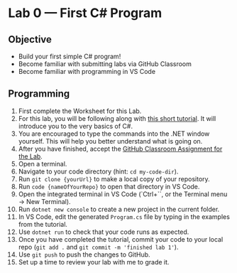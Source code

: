 # Lab 0 — First C# Program

## **Objective**
- Build your first simple C# program!
- Become familiar with submitting labs via GitHub Classroom
- Become familiar with programming in VS Code

## **Programming**
1. First complete the Worksheet for this Lab.
2. For this lab, you will be following along with [this short tutorial](#). It will introduce you to the very basics of C#.
3. You are encouraged to type the commands into the .NET window yourself. This will help you better understand what is going on.
4. After you have finished, accept the [GitHub Classroom Assignment for the Lab](#).
5. Open a terminal.
6. Navigate to your code directory (hint: `cd my-code-dir`).
7. Run `git clone {yourUrl}` to make a local copy of your repository.
8. Run `code {nameOfYourRepo}` to open that directory in VS Code.
9. Open the integrated terminal in VS Code (`Ctrl+\``, or the Terminal menu → New Terminal).
10. Run `dotnet new console` to create a new project in the current folder.
11. In VS Code, edit the generated `Program.cs` file by typing in the examples from the tutorial.
12. Use `dotnet run` to check that your code runs as expected.
13. Once you have completed the tutorial, commit your code to your local repo (`git add .` and `git commit -m 'finished lab 1'`).
14. Use `git push` to push the changes to GitHub.
15. Set up a time to review your lab with me to grade it.
